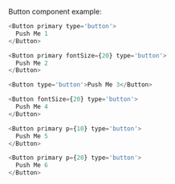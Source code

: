 Button component example:

```js
<Button primary type='button'>
  Push Me 1
</Button>
```

```js
<Button primary fontSize={20} type='button'>
  Push Me 2
</Button>
```

```js
<Button type='button'>Push Me 3</Button>
```

```js
<Button fontSize={20} type='button'>
  Push Me 4
</Button>
```

```js
<Button primary p={10} type='button'>
  Push Me 5
</Button>
```

```js
<Button primary p={20} type='button'>
  Push Me 6
</Button>
```
